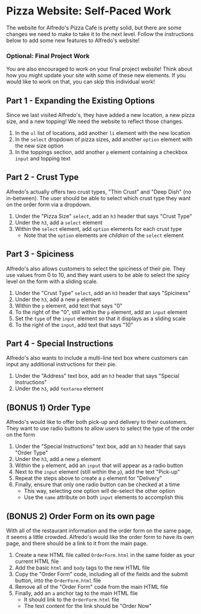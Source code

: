 # Pizza Website: Self-Paced Work
The website for Alfredo's Pizza Cafe is pretty solid, but there are some changes we need to make to take it to the next level. Follow the instructions below to add some new features to Alfredo's website!

### Optional: Final Project Work
You are also encouraged to work on your final project website! Think about how you might update your site with some of these new elements. If you would like to work on that, you can skip this individual work!

## Part 1 - Expanding the Existing Options
Since we last visited Alfredo's, they have added a new location, a new pizza size, and a new topping! We need the website to reflect those changes.

1. In the `ul` list of locations, add another `li` element with the new location
1. In the `select` dropdown of pizza sizes, add another `option` element with the new size option
1. In the toppings section, add another `p` element containing a checkbox `input` and topping text

## Part 2 - Crust Type
Alfredo's actually offers two crust types, "Thin Crust" and "Deep Dish" (no in-between). The user should be able to select which crust type they want on the order form via a dropdown.

1. Under the "Pizza Size" `select`, add an `h3` header that says "Crust Type"
1. Under the `h3`, add a `select` element
1. Within the `select` element, add `option` elements for each crust type
    - Note that the `option` elements are _children_ of the `select` element

## Part 3 - Spiciness
Alfredo's also allows customers to select the spiciness of their pie. They use values from 0 to 10, and they want users to be able to select the spicy level on the form with a sliding scale.

1. Under the "Crust Type" `select`, add an `h3` header that says "Spiciness"
1. Under the `h3`, add a new `p` element
1. Within the `p` element, add text that says "0"
1. To the right of the "0", still within the `p` element, add an `input` element
1. Set the `type` of the `input` element so that it displays as a sliding scale
1. To the right of the `input`, add text that says "10"

## Part 4 - Special Instructions
Alfredo's also wants to include a multi-line text box where customers can input any additional instructions for their pie.

1. Under the "Address" text box, add an `h3` header that says "Special Instructions"
1. Under the `h3`, add `textarea` element

## (BONUS 1) Order Type
Alfredo's would like to offer both pick-up and delivery to their customers. They want to use radio buttons to allow users to select the type of the order on the form

1. Under the "Special Instructions" text box, add an `h3` header that says "Order Type"
1. Under the `h3`, add a new `p` element
1. Within the `p` element, add an `input` that will appear as a radio button
1. Next to the `input` element (still within the `p`), add the text "Pick-up"
1. Repeat the steps above to create a `p` element for "Delivery"
1. Finally, ensure that only one radio button can be checked at a time
    - This way, selecting one option will de-select the other option
    - Use the `name` attribute on both `input` elements to accomplish this

## (BONUS 2) Order Form on its own page
With all of the restaurant information and the order form on the same page, it seems a little crowded. Alfredo's would like the order form to have its own page, and there should be a link to it from the main page.

1. Create a new HTML file called `OrderForm.html` in the same folder as your current HTML file
1. Add the basic `html` and `body` tags to the new HTML file
1. Copy the "Order Form" code, including all of the fields and the submit button, into the `OrderForm.html` file
1. Remove all of the "Order Form" code from the main HTML file
1. Finally, add an `a` anchor tag to the main HTML file
    - It should link to the `OrderForm.html` file
    - The text content for the link should be "Order Now"
